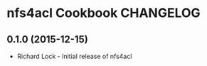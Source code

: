 nfs4acl Cookbook CHANGELOG
===========================

0.1.0 (2015-12-15)
-----
- Richard Lock - Initial release of nfs4acl
